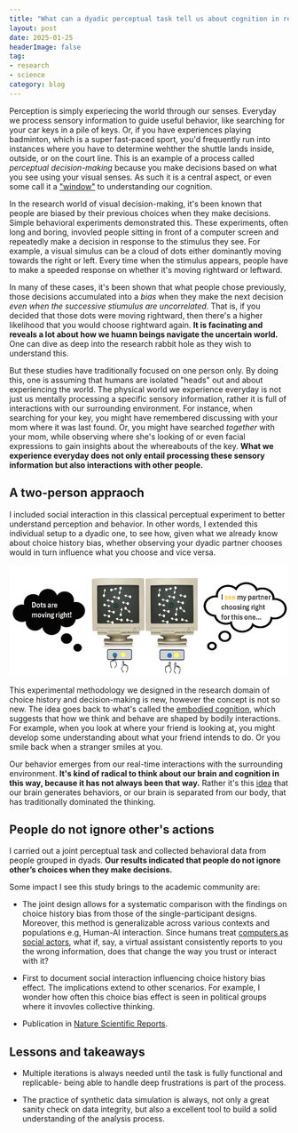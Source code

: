 ```yaml
---
title: "What can a dyadic perceptual task tell us about cognition in real life?"
layout: post
date: 2025-01-25
headerImage: false
tag:
- research
- science
category: blog
---
```


Perception is simply experiecing the world through our senses. Everyday we process sensory information to guide useful behavior, like searching for your car keys in a pile of keys. Or, if you have experiences playing badminton, which is a super fast-paced sport, you'd frequently run into instances where you have to determine wehther the shuttle lands inside, outside, or on the court line. This is an example of a process called *perceptual decision-making* because you make decisions based on what you see using your visual senses. As such it is a central aspect, or even some call it a ["window"](https://www.bccn-berlin.de/talks/anne-urai-choice-history-bias-as-a-window-into-cognition-and-neural-circuits.html) to understanding our cognition.

In the research world of visual decision-making, it's been known that people are biased by their previous choices when they make decisions. Simple behavioral experiments demonstrated this. These experiments, often long and boring, invovled people sitting in front of a computer screen and repeatedly make a decision in response to the stimulus they see. For example, a visual simulus can be a cloud of dots either dominantly moving towards the right or left. Every time when the stimulus appears, people have to make a speeded response on whether it's moving rightward or leftward.

In many of these cases, it's been shown that what people chose previously, those decisions accumulated into a *bias* when they make the next decision *even when the successive stiumulus are uncorrelated*. That is, if you decided that those dots were moving rightward, then there's a higher likelihood that you would choose rightward again. **It is facinating and reveals a lot about how we huamn beings navigate the uncertain world.** One can dive as deep into the research rabbit hole as they wish to understand this.

But these studies have traditionally focused on one person only. By doing this, one is assuming that humans are isolated "heads" out and about experiencing the world. The physical world we experience everyday is not just us mentally processing a specific sensory information,  rather it is full of interactions with our surrounding environment. For instance, when searching for your key, you might have remembered discussing with your mom where it was last found. Or, you might have searched *together* with your mom, while observing where she's looking of or even facial expressions to gain insights about the whereabouts of the key. **What we experience everyday does not only entail processing these sensory information but also interactions with other people.**

## A two-person appraoch

I included social interaction in this classical perceptual experiment to better understand perception and behavior. In other words, I extended this individual setup to a dyadic one, to see how, given what we already know about choice history bias, whether observing your dyadic partner chooses would in turn influence what you choose and vice versa.

<img src="/assets/images/dyadic-task.jpg" alt="alternate text" width="630" height="200">

This experimental methodology we designed in the research domain of choice history and decision-making is new, however the concept is not so new. The idea goes back to what's called the [embodied cognition](https://en.wikipedia.org/wiki/Embodied_cognition), which suggests that how we think and behave are shaped by bodily interactions. For example, when you look at where your friend is looking at, you might develop some understanding about what your friend intends to do. Or you smile back when a stranger smiles at you.

Our behavior emerges from our real-time interactions with the surrounding environment. **It's kind of radical to think about our brain and cognition in this way, because it has not always been that way.** Rather it's this [idea](https://plato.stanford.edu/archIves/win2013/entries/embodied-cognition/) that our brain generates behaviors, or our brain is separated from our body, that has traditionally dominated the thinking.

## People do not ignore other's actions

I carried out a joint perceptual task and collected behavioral data from people grouped in dyads. **Our results indicated that people do not ignore other’s choices when they make decisions.**

Some impact I see this study brings to the academic community are:

- The joint design allows for a systematic comparison with the findings on choice history bias from those of the single-participant designs. Moreover, this method is generalizable across various contexts and populations e.g, Human-AI interaction. Since humans treat [computers as social actors](https://dl.acm.org/doi/10.1145/191666.191703), what if, say, a virtual assistant consistently reports to you the wrong information, does that change the way you trust or interact with it?

- First to document social interaction influencing choice history bias effect. The implications extend to other scenarios. For example, I wonder how often this choice bias effect is seen in political groups where it invovles collective thinking.

- Publication in [Nature Scientific Reports](https://www.nature.com/articles/s41598-025-96182-5).

## Lessons and takeaways

- Multiple iterations is always needed until the task is fully functional and replicable- being able to handle deep frustrations is part of the process.

- The practice of synthetic data simulation is always, not only a great sanity check on data integrity, but also a excellent tool to build a solid understanding of the analysis process.